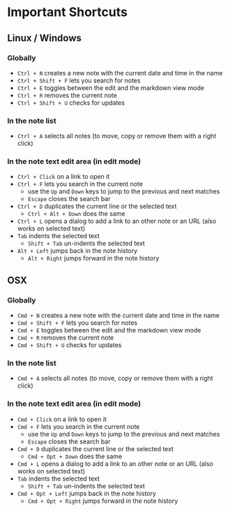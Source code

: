 Important Shortcuts
===================

## Linux / Windows

### Globally

- `Ctrl + N` creates a new note with the current date and time in the name
- `Ctrl + Shift + F` lets you search for notes
- `Ctrl + E` toggles between the edit and the markdown view mode
- `Ctrl + R` removes the current note
- `Ctrl + Shift + U` checks for updates

### In the note list

- `Ctrl + A` selects all notes (to move, copy or remove them with a right click)

### In the note text edit area (in edit mode)

- `Ctrl + Click` on a link to open it
- `Ctrl + F` lets you search in the current note
    - use the `Up` and `Down` keys to jump to the previous and next matches
    - `Escape` closes the search bar
- `Ctrl + D` duplicates the current line or the selected text
    - `Ctrl + Alt + Down` does the same
- `Ctrl + L` opens a dialog to add a link to an other note or an URL (also works on selected text)
- `Tab` indents the selected text
    - `Shift + Tab` un-indents the selected text
- `Alt + Left` jumps back in the note history
    - `Alt + Right` jumps forward in the note history


## OSX

### Globally

- `Cmd + N` creates a new note with the current date and time in the name
- `Cmd + Shift + F` lets you search for notes
- `Cmd + E` toggles between the edit and the markdown view mode
- `Cmd + R` removes the current note
- `Cmd + Shift + U` checks for updates

### In the note list

- `Cmd + A` selects all notes (to move, copy or remove them with a right click)

### In the note text edit area (in edit mode)

- `Cmd + Click` on a link to open it
- `Cmd + F` lets you search in the current note
    - use the `Up` and `Down` keys to jump to the previous and next matches
    - `Escape` closes the search bar
- `Cmd + D` duplicates the current line or the selected text
    - `Cmd + Opt + Down` does the same
- `Cmd + L` opens a dialog to add a link to an other note or an URL (also works on selected text)
- `Tab` indents the selected text
    - `Shift + Tab` un-indents the selected text
- `Cmd + Opt + Left` jumps back in the note history
    - `Cmd + Opt + Right` jumps forward in the note history
